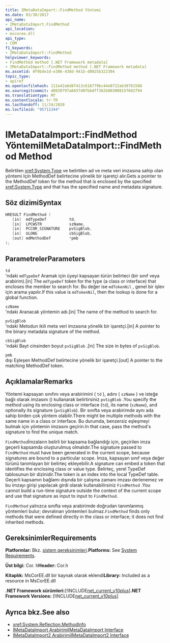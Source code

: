```yaml
---
title: IMetaDataImport::FindMethod Yöntemi
ms.date: 03/30/2017
api_name:
- IMetaDataImport.FindMethod
api_location:
- mscoree.dll
api_type:
- COM
f1_keywords:
- IMetaDataImport::FindMethod
helpviewer_keywords:
- FindMethod method [.NET Framework metadata]
- IMetaDataImport::FindMethod method [.NET Framework metadata]
ms.assetid: 0f9bde1d-e306-438d-941b-d0925b322304
topic_type:
- apiref
ms.openlocfilehash: 111e42a6d8f413c616779bc44e0722ab38781588
ms.sourcegitcommit: d8020797a6657d0fbbdff362b80300815f682f94
ms.translationtype: MT
ms.contentlocale: tr-TR
ms.lasthandoff: 11/24/2020
ms.locfileid: "95711344"
---
```

# <a name="imetadataimportfindmethod-method"></a><span data-ttu-id="8cf3f-102">IMetaDataImport::FindMethod Yöntemi</span><span class="sxs-lookup"><span data-stu-id="8cf3f-102">IMetaDataImport::FindMethod Method</span></span>

<span data-ttu-id="8cf3f-103">Belirtilen <xref:System.Type> ve belirtilen ad ve meta veri imzasına sahip olan yöntemi Için MethodDef belirtecine yönelik bir işaretçi alır.</span><span class="sxs-lookup"><span data-stu-id="8cf3f-103">Gets a pointer to the MethodDef token for the method that is enclosed by the specified <xref:System.Type> and that has the specified name and metadata signature.</span></span>  
  
## <a name="syntax"></a><span data-ttu-id="8cf3f-104">Söz dizimi</span><span class="sxs-lookup"><span data-stu-id="8cf3f-104">Syntax</span></span>  
  
```cpp  
HRESULT FindMethod (  
   [in]  mdTypeDef          td,  
   [in]  LPCWSTR            szName,
   [in]  PCCOR_SIGNATURE    pvSigBlob,
   [in]  ULONG              cbSigBlob,
   [out] mdMethodDef        *pmb  
);  
```  
  
## <a name="parameters"></a><span data-ttu-id="8cf3f-105">Parametreler</span><span class="sxs-lookup"><span data-stu-id="8cf3f-105">Parameters</span></span>  

 `td`  
 <span data-ttu-id="8cf3f-106">'ndaki `mdTypeDef` Aramak için üyeyi kapsayan türün belirteci (bir sınıf veya arabirim).</span><span class="sxs-lookup"><span data-stu-id="8cf3f-106">[in] The `mdTypeDef` token for the type (a class or interface) that encloses the member to search for.</span></span> <span data-ttu-id="8cf3f-107">Bu değer ise `mdTokenNil` , genel bir işlev için arama yapılır.</span><span class="sxs-lookup"><span data-stu-id="8cf3f-107">If this value is `mdTokenNil`, then the lookup is done for a global function.</span></span>  
  
 `szName`  
 <span data-ttu-id="8cf3f-108">'ndaki Aranacak yöntemin adı.</span><span class="sxs-lookup"><span data-stu-id="8cf3f-108">[in] The name of the method to search for.</span></span>  
  
 `pvSigBlob`  
 <span data-ttu-id="8cf3f-109">'ndaki Metodun ikili meta veri imzasına yönelik bir işaretçi.</span><span class="sxs-lookup"><span data-stu-id="8cf3f-109">[in] A pointer to the binary metadata signature of the method.</span></span>  
  
 `cbSigBlob`  
 <span data-ttu-id="8cf3f-110">'ndaki Bayt cinsinden boyut `pvSigBlob` .</span><span class="sxs-lookup"><span data-stu-id="8cf3f-110">[in] The size in bytes of `pvSigBlob`.</span></span>  
  
 `pmb`  
 <span data-ttu-id="8cf3f-111">dışı Eşleşen MethodDef belirtecine yönelik bir işaretçi.</span><span class="sxs-lookup"><span data-stu-id="8cf3f-111">[out] A pointer to the matching MethodDef token.</span></span>  
  
## <a name="remarks"></a><span data-ttu-id="8cf3f-112">Açıklamalar</span><span class="sxs-lookup"><span data-stu-id="8cf3f-112">Remarks</span></span>  

 <span data-ttu-id="8cf3f-113">Yöntemi kapsayan sınıfını veya arabirimini ( `td` ), adını ( `szName` ) ve isteğe bağlı olarak imzasını () kullanarak belirtirsiniz `pvSigBlob` .</span><span class="sxs-lookup"><span data-stu-id="8cf3f-113">You specify the method using its enclosing class or interface (`td`), its name (`szName`), and optionally its signature (`pvSigBlob`).</span></span> <span data-ttu-id="8cf3f-114">Bir sınıfta veya arabirimde aynı ada sahip birden çok yöntem olabilir.</span><span class="sxs-lookup"><span data-stu-id="8cf3f-114">There might be multiple methods with the same name in a class or interface.</span></span> <span data-ttu-id="8cf3f-115">Bu durumda, benzersiz eşleşmeyi bulmak için yöntemin imzasını geçirin.</span><span class="sxs-lookup"><span data-stu-id="8cf3f-115">In that case, pass the method's signature to find the unique match.</span></span>  
  
 <span data-ttu-id="8cf3f-116">`FindMethod`İmzaların belirli bir kapsama bağlandığı için, geçirilen imza geçerli kapsamda oluşturulmuş olmalıdır.</span><span class="sxs-lookup"><span data-stu-id="8cf3f-116">The signature passed to `FindMethod` must have been generated in the current scope, because signatures are bound to a particular scope.</span></span> <span data-ttu-id="8cf3f-117">İmza, kapsayan sınıf veya değer türünü tanımlayan bir belirteç ekleyebilir.</span><span class="sxs-lookup"><span data-stu-id="8cf3f-117">A signature can embed a token that identifies the enclosing class or value type.</span></span> <span data-ttu-id="8cf3f-118">Belirteç, yerel TypeDef tablosunun bir dizinidir.</span><span class="sxs-lookup"><span data-stu-id="8cf3f-118">The token is an index into the local TypeDef table.</span></span> <span data-ttu-id="8cf3f-119">Geçerli kapsamın bağlamı dışında bir çalışma zamanı imzası derlenemez ve bu imzayı girişi yapılacak girdi olarak kullanabilirsiniz `FindMethod` .</span><span class="sxs-lookup"><span data-stu-id="8cf3f-119">You cannot build a run-time signature outside the context of the current scope and use that signature as input to input to `FindMethod`.</span></span>  
  
 <span data-ttu-id="8cf3f-120">`FindMethod` yalnızca sınıfta veya arabirimde doğrudan tanımlanmış yöntemleri bulur; devralınan yöntemleri bulmaz.</span><span class="sxs-lookup"><span data-stu-id="8cf3f-120">`FindMethod` finds only methods that were defined directly in the class or interface; it does not find inherited methods.</span></span>  
  
## <a name="requirements"></a><span data-ttu-id="8cf3f-121">Gereksinimler</span><span class="sxs-lookup"><span data-stu-id="8cf3f-121">Requirements</span></span>  

 <span data-ttu-id="8cf3f-122">**Platformlar:** Bkz. [sistem gereksinimleri](../../get-started/system-requirements.md).</span><span class="sxs-lookup"><span data-stu-id="8cf3f-122">**Platforms:** See [System Requirements](../../get-started/system-requirements.md).</span></span>  
  
 <span data-ttu-id="8cf3f-123">**Üst bilgi:** Cor. h</span><span class="sxs-lookup"><span data-stu-id="8cf3f-123">**Header:** Cor.h</span></span>  
  
 <span data-ttu-id="8cf3f-124">**Kitaplık:** MsCorEE.dll bir kaynak olarak eklendi</span><span class="sxs-lookup"><span data-stu-id="8cf3f-124">**Library:** Included as a resource in MsCorEE.dll</span></span>  
  
 <span data-ttu-id="8cf3f-125">**.NET Framework sürümleri:**[!INCLUDE[net_current_v10plus](../../../../includes/net-current-v10plus-md.md)]</span><span class="sxs-lookup"><span data-stu-id="8cf3f-125">**.NET Framework Versions:** [!INCLUDE[net_current_v10plus](../../../../includes/net-current-v10plus-md.md)]</span></span>  
  
## <a name="see-also"></a><span data-ttu-id="8cf3f-126">Ayrıca bkz.</span><span class="sxs-lookup"><span data-stu-id="8cf3f-126">See also</span></span>

- <xref:System.Reflection.MethodInfo>
- [<span data-ttu-id="8cf3f-127">IMetaDataImport Arabirimi</span><span class="sxs-lookup"><span data-stu-id="8cf3f-127">IMetaDataImport Interface</span></span>](imetadataimport-interface.md)
- [<span data-ttu-id="8cf3f-128">IMetaDataImport2 Arabirimi</span><span class="sxs-lookup"><span data-stu-id="8cf3f-128">IMetaDataImport2 Interface</span></span>](imetadataimport2-interface.md)
